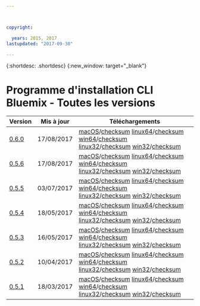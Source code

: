 ```yaml
---



copyright:

  years: 2015, 2017
lastupdated: "2017-09-30"

---
```



{:shortdesc: .shortdesc}
{:new_window: target="_blank"}

# Programme d'installation CLI Bluemix - Toutes les versions


| Version |  Mis à jour  | Téléchargements| 
|---------|-----------|-----------|
| [0.6.0](https://github.com/IBM-Bluemix/bluemix-cli-release/releases/tag/v0.6.0) | 17/08/2017| [macOS](https://plugins.ng.bluemix.net/download/bluemix-cli/0.6.0/osx)/[checksum](https://plugins.ng.bluemix.net/download/bluemix-cli/0.6.0/osx/checksum)  [linux64](https://plugins.ng.bluemix.net/download/bluemix-cli/0.6.0/linux64)/[checksum](https://plugins.ng.bluemix.net/download/bluemix-cli/0.6.0/linux64/checksum)  [win64](https://plugins.ng.bluemix.net/download/bluemix-cli/0.6.0/win64)/[checksum](https://plugins.ng.bluemix.net/download/bluemix-cli/0.6.0/win64/checksum) <br> [linux32](https://plugins.ng.bluemix.net/download/bluemix-cli/0.6.0/linux32)/[checksum](https://plugins.ng.bluemix.net/download/bluemix-cli/0.6.0/linux32/checksum)  [win32](https://plugins.ng.bluemix.net/download/bluemix-cli/0.6.0/win32)/[checksum](https://plugins.ng.bluemix.net/download/bluemix-cli/0.6.0/win32/checksum) |
| [0.5.6](https://github.com/IBM-Bluemix/bluemix-cli-release/releases/tag/v0.5.6) | 17/08/2017| [macOS](https://plugins.ng.bluemix.net/download/bluemix-cli/0.5.6/osx)/[checksum](https://plugins.ng.bluemix.net/download/bluemix-cli/0.5.6/osx/checksum)  [linux64](https://plugins.ng.bluemix.net/download/bluemix-cli/0.5.6/linux64)/[checksum](https://plugins.ng.bluemix.net/download/bluemix-cli/0.5.6/linux64/checksum)  [win64](https://plugins.ng.bluemix.net/download/bluemix-cli/0.5.6/win64)/[checksum](https://plugins.ng.bluemix.net/download/bluemix-cli/0.5.6/win64/checksum) <br> [linux32](https://plugins.ng.bluemix.net/download/bluemix-cli/0.5.6/linux32)/[checksum](https://plugins.ng.bluemix.net/download/bluemix-cli/0.5.6/linux32/checksum)  [win32](https://plugins.ng.bluemix.net/download/bluemix-cli/0.5.6/win32)/[checksum](https://plugins.ng.bluemix.net/download/bluemix-cli/0.5.6/win32/checksum) |
| [0.5.5](https://github.com/IBM-Bluemix/bluemix-cli-release/releases/tag/v0.5.5) | 03/07/2017 | [macOS](https://plugins.ng.bluemix.net/download/bluemix-cli/0.5.5/osx)/[checksum](https://plugins.ng.bluemix.net/download/bluemix-cli/0.5.5/osx/checksum)  [linux64](https://plugins.ng.bluemix.net/download/bluemix-cli/0.5.5/linux64)/[checksum](https://plugins.ng.bluemix.net/download/bluemix-cli/0.5.5/linux64/checksum)  [win64](https://plugins.ng.bluemix.net/download/bluemix-cli/0.5.5/win64)/[checksum](https://plugins.ng.bluemix.net/download/bluemix-cli/0.5.5/win64/checksum) <br> [linux32](https://plugins.ng.bluemix.net/download/bluemix-cli/0.5.5/linux32)/[checksum](https://plugins.ng.bluemix.net/download/bluemix-cli/0.5.5/linux32/checksum)  [win32](https://plugins.ng.bluemix.net/download/bluemix-cli/0.5.5/win32)/[checksum](https://plugins.ng.bluemix.net/download/bluemix-cli/0.5.5/win32/checksum) |
| [0.5.4](https://github.com/IBM-Bluemix/bluemix-cli-release/releases/tag/v0.5.4) | 18/05/2017 | [macOS](https://plugins.ng.bluemix.net/download/bluemix-cli/0.5.4/osx)/[checksum](https://plugins.ng.bluemix.net/download/bluemix-cli/0.5.4/osx/checksum)  [linux64](https://plugins.ng.bluemix.net/download/bluemix-cli/0.5.4/linux64)/[checksum](https://plugins.ng.bluemix.net/download/bluemix-cli/0.5.4/linux64/checksum)  [win64](https://plugins.ng.bluemix.net/download/bluemix-cli/0.5.4/win64)/[checksum](https://plugins.ng.bluemix.net/download/bluemix-cli/0.5.4/win64/checksum) <br> [linux32](https://plugins.ng.bluemix.net/download/bluemix-cli/0.5.4/linux32)/[checksum](https://plugins.ng.bluemix.net/download/bluemix-cli/0.5.4/linux32/checksum)  [win32](https://plugins.ng.bluemix.net/download/bluemix-cli/0.5.4/win32)/[checksum](https://plugins.ng.bluemix.net/download/bluemix-cli/0.5.4/win32/checksum) |
| [0.5.3](https://github.com/IBM-Bluemix/bluemix-cli-release/releases/tag/v0.5.3) | 16/05/2017 | [macOS](https://plugins.ng.bluemix.net/download/bluemix-cli/0.5.3/osx)/[checksum](https://plugins.ng.bluemix.net/download/bluemix-cli/0.5.3/osx/checksum)  [linux64](https://plugins.ng.bluemix.net/download/bluemix-cli/0.5.3/linux64)/[checksum](https://plugins.ng.bluemix.net/download/bluemix-cli/0.5.3/linux64/checksum)  [win64](https://plugins.ng.bluemix.net/download/bluemix-cli/0.5.3/win64)/[checksum](https://plugins.ng.bluemix.net/download/bluemix-cli/0.5.3/win64/checksum) <br> [linux32](https://plugins.ng.bluemix.net/download/bluemix-cli/0.5.3/linux32)/[checksum](https://plugins.ng.bluemix.net/download/bluemix-cli/0.5.3/linux32/checksum)  [win32](https://plugins.ng.bluemix.net/download/bluemix-cli/0.5.3/win32)/[checksum](https://plugins.ng.bluemix.net/download/bluemix-cli/0.5.3/win32/checksum) | 
| [0.5.2](https://github.com/IBM-Bluemix/bluemix-cli-release/releases/tag/v0.5.2) | 10/04/2017 | [macOS](https://plugins.ng.bluemix.net/download/bluemix-cli/0.5.2/osx)/[checksum](https://plugins.ng.bluemix.net/download/bluemix-cli/0.5.2/osx/checksum)  [linux64](https://plugins.ng.bluemix.net/download/bluemix-cli/0.5.2/linux64)/[checksum](https://plugins.ng.bluemix.net/download/bluemix-cli/0.5.2/linux64/checksum)  [win64](https://plugins.ng.bluemix.net/download/bluemix-cli/0.5.2/win64)/[checksum](https://plugins.ng.bluemix.net/download/bluemix-cli/0.5.2/win64/checksum) <br> [linux32](https://plugins.ng.bluemix.net/download/bluemix-cli/0.5.2/linux32)/[checksum](https://plugins.ng.bluemix.net/download/bluemix-cli/0.5.2/linux32/checksum)  [win32](https://plugins.ng.bluemix.net/download/bluemix-cli/0.5.2/win32)/[checksum](https://plugins.ng.bluemix.net/download/bluemix-cli/0.5.2/win32/checksum) | 
| [0.5.1](https://github.com/IBM-Bluemix/bluemix-cli-release/releases/tag/v0.5.1) | 18/03/2017 | [macOS](https://plugins.ng.bluemix.net/download/bluemix-cli/0.5.1/osx)/[checksum](https://plugins.ng.bluemix.net/download/bluemix-cli/0.5.1/osx/checksum)  [linux64](https://plugins.ng.bluemix.net/download/bluemix-cli/0.5.1/linux64)/[checksum](https://plugins.ng.bluemix.net/download/bluemix-cli/0.5.1/linux64/checksum) [win64](https://plugins.ng.bluemix.net/download/bluemix-cli/0.5.1/win64)/[checksum](https://plugins.ng.bluemix.net/download/bluemix-cli/0.5.1/win64/checksum) <br> [linux32](https://plugins.ng.bluemix.net/download/bluemix-cli/0.5.1/linux32)/[checksum](https://plugins.ng.bluemix.net/download/bluemix-cli/0.5.1/linux32/checksum)  [win32](https://plugins.ng.bluemix.net/download/bluemix-cli/0.5.1/win32)/[checksum](https://plugins.ng.bluemix.net/download/bluemix-cli/0.5.1/win32/checksum) | 
